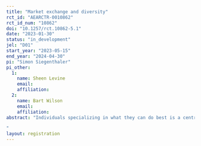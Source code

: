 ```yaml
---
title: "Market exchange and diversity"
rct_id: "AEARCTR-0010862"
rct_id_num: "10862"
doi: "10.1257/rct.10862-5.1"
date: "2023-01-30"
status: "in_development"
jel: "D01"
start_year: "2023-05-15"
end_year: "2024-04-30"
pi: "Simon Siegenthaler"
pi_other:
  1:
    name: Sheen Levine
    email: 
    affiliation: 
  2:
    name: Bart Wilson
    email: 
    affiliation: 
abstract: "Individuals specializing in what they can do best is a central component of economic production. However, people often seek partners among those who are superficially like them (e.g., gender, race). Such preferences for homophily can deprive a population of diversity, resulting in segregation. In a market context, such preferences can harm efficiency by limiting the search for exchange partners. We are interested to study mechanisms that drive lack of diversity in a setting where agents can engage in the most foundational market behavior: they can specialize to generate gains from trade through exchange.
"
layout: registration
---
```


